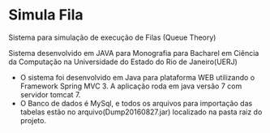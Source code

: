# Simula Fila
Sistema para simulação de execução de Filas (Queue Theory)

Sistema desenvolvido em JAVA para Monografia para Bacharel em Ciência da Computação na Universidade do Estado do Rio de Janeiro(UERJ)
- O sistema foi desenvolvido em Java para plataforma WEB utilizando o Framework Spring MVC 3. A aplicação roda em java versão 7 com servidor tomcat 7.
- O Banco de dados é MySql, e todos os arquivos para importação das tabelas estão no arquivo(Dump20160827.jar) localizado na pasta raiz do projeto.
